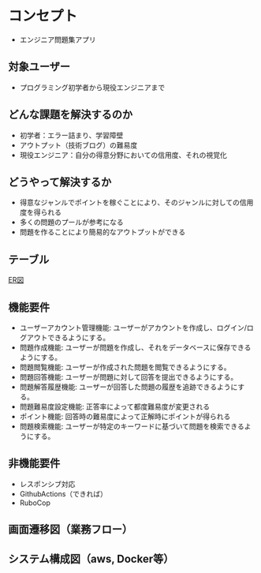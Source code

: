 # コンセプト
- エンジニア問題集アプリ
## 対象ユーザー
- プログラミング初学者から現役エンジニアまで
## どんな課題を解決するのか
- 初学者：エラー詰まり、学習障壁
- アウトプット（技術ブログ）の難易度
- 現役エンジニア：自分の得意分野においての信用度、それの視覚化
## どうやって解決するか
- 得意なジャンルでポイントを稼ぐことにより、そのジャンルに対しての信用度を得られる
- 多くの問題のプールが参考になる
- 問題を作ることにより簡易的なアウトプットができる
## テーブル
[ER図](https://github.com/peterdo415/original_product/blob/main/table.md)
## 機能要件
- ユーザーアカウント管理機能: ユーザーがアカウントを作成し、ログイン/ログアウトできるようにする。
- 問題作成機能: ユーザーが問題を作成し、それをデータベースに保存できるようにする。
- 問題閲覧機能: ユーザーが作成された問題を閲覧できるようにする。
- 問題回答機能: ユーザーが問題に対して回答を提出できるようにする。
- 問題解答履歴機能: ユーザーが回答した問題の履歴を追跡できるようにする。
- 問題難易度設定機能: 正答率によって都度難易度が変更される
- ポイント機能: 回答時の難易度によって正解時にポイントが得られる
- 問題検索機能: ユーザーが特定のキーワードに基づいて問題を検索できるようにする。
## 非機能要件
- レスポンシブ対応
- GithubActions（できれば）
- RuboCop
## 画面遷移図（業務フロー）

## システム構成図（aws, Docker等）

